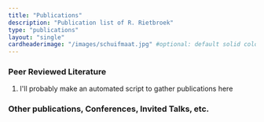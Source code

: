```yaml
---
title: "Publications"
description: "Publication list of R. Rietbroek"
type: "publications"
layout: "single"
cardheaderimage: "/images/schuifmaat.jpg" #optional: default solid color if unset
---
```


### Peer Reviewed Literature
1. I'll probably make an automated script to gather publications here

### Other publications, Conferences, Invited Talks, etc.


